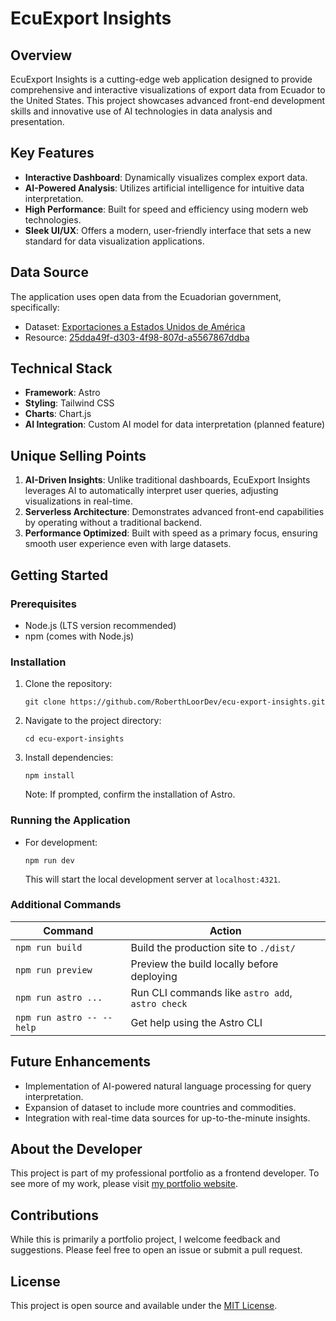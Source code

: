 # EcuExport Insights

## Overview

EcuExport Insights is a cutting-edge web application designed to provide comprehensive and interactive visualizations of export data from Ecuador to the United States. This project showcases advanced front-end development skills and innovative use of AI technologies in data analysis and presentation.

## Key Features

- **Interactive Dashboard**: Dynamically visualizes complex export data.
- **AI-Powered Analysis**: Utilizes artificial intelligence for intuitive data interpretation.
- **High Performance**: Built for speed and efficiency using modern web technologies.
- **Sleek UI/UX**: Offers a modern, user-friendly interface that sets a new standard for data visualization applications.

## Data Source

The application uses open data from the Ecuadorian government, specifically:

- Dataset: [Exportaciones a Estados Unidos de América](https://datosabiertos.gob.ec/dataset/exportaciones-a-estados-unidos-de-america)
- Resource: [25dda49f-d303-4f98-807d-a5567867ddba](https://datosabiertos.gob.ec/dataset/exportaciones-a-estados-unidos-de-america/resource/25dda49f-d303-4f98-807d-a5567867ddba)

## Technical Stack

- **Framework**: Astro
- **Styling**: Tailwind CSS
- **Charts**: Chart.js
- **AI Integration**: Custom AI model for data interpretation (planned feature)

## Unique Selling Points

1. **AI-Driven Insights**: Unlike traditional dashboards, EcuExport Insights leverages AI to automatically interpret user queries, adjusting visualizations in real-time.
2. **Serverless Architecture**: Demonstrates advanced front-end capabilities by operating without a traditional backend.
3. **Performance Optimized**: Built with speed as a primary focus, ensuring smooth user experience even with large datasets.

## Getting Started

### Prerequisites

- Node.js (LTS version recommended)
- npm (comes with Node.js)

### Installation

1. Clone the repository:
   ```
   git clone https://github.com/RoberthLoorDev/ecu-export-insights.git
   ```
2. Navigate to the project directory:
   ```
   cd ecu-export-insights
   ```
3. Install dependencies:
   ```
   npm install
   ```
   Note: If prompted, confirm the installation of Astro.

### Running the Application

- For development:
  ```
  npm run dev
  ```
  This will start the local development server at `localhost:4321`.

### Additional Commands

| Command                   | Action                                           |
| ------------------------- | ------------------------------------------------ |
| `npm run build`           | Build the production site to `./dist/`           |
| `npm run preview`         | Preview the build locally before deploying       |
| `npm run astro ...`       | Run CLI commands like `astro add`, `astro check` |
| `npm run astro -- --help` | Get help using the Astro CLI                     |

## Future Enhancements

- Implementation of AI-powered natural language processing for query interpretation.
- Expansion of dataset to include more countries and commodities.
- Integration with real-time data sources for up-to-the-minute insights.

## About the Developer

This project is part of my professional portfolio as a frontend developer. To see more of my work, please visit [my portfolio website](https://portfolio-roberth.vercel.app/).

## Contributions

While this is primarily a portfolio project, I welcome feedback and suggestions. Please feel free to open an issue or submit a pull request.

## License

This project is open source and available under the [MIT License](LICENSE).
